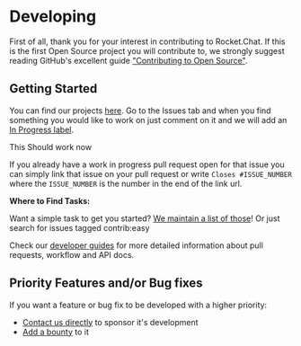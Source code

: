# Developing

First of all, thank you for your interest in contributing to Rocket.Chat.
If this is the first Open Source project you will contribute to,
we strongly suggest reading GitHub's excellent guide
["Contributing to Open Source"][contributing].

## Getting Started

You can find our projects [here](https://github.com/RocketChat).
Go to the Issues tab and when you find something you would like to work on
just comment on it and we will add an [In Progress label][progress_label].

This Should work now

If you already have a work in progress pull request open for that issue you can simply link that issue on your pull request or 
write `Closes #ISSUE_NUMBER` where the `ISSUE_NUMBER` is the number in the end of the link url.

**Where to Find Tasks:**

Want a simple task to get you started?
[We maintain a list of those][easy_label]! Or just search for issues tagged contrib:easy

Check our [developer guides](../../developer-guides/)
for more detailed information about pull requests, workflow and API docs.

## Priority Features and/or Bug fixes

If you want a feature or bug fix to be developed with a higher priority:

- [Contact us directly](https://rocket.chat/contact) to sponsor it's development
- [Add a bounty](https://www.bountysource.com/teams/rocketchat) to it

[contributing]: https://guides.github.com/activities/contributing-to-open-source/
[progress_label]: https://github.com/RocketChat/Rocket.Chat/labels/stat%3A%20in%20progress
[easy_label]: https://github.com/RocketChat/Rocket.Chat/labels/contrib%3A%20easy
